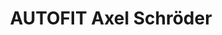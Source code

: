 ---
title: "AUTOFIT Axel Schröder"
url: /butjadingen/autofit-axel-schroeder/
shop: Autowerkstatt
---